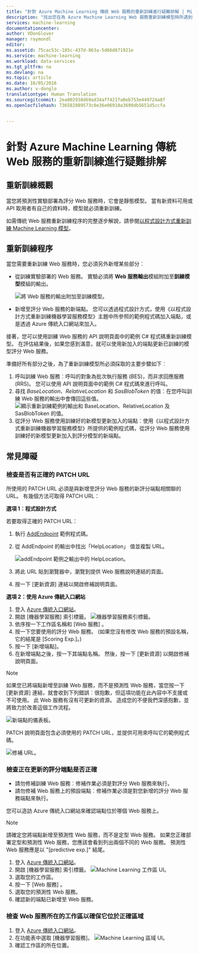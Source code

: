 ```yaml
---
title: "針對 Azure Machine Learning 傳統 Web 服務的重新訓練進行疑難排解 | Microsoft Docs"
description: "找出您在為 Azure Machine Learning Web 服務重新訓練模型時所遇到的常見問題，並加以修正。"
services: machine-learning
documentationcenter: 
author: VDonGlover
manager: raymondl
editor: 
ms.assetid: 75cac53c-185c-437d-863a-5d66d871921e
ms.service: machine-learning
ms.workload: data-services
ms.tgt_pltfrm: na
ms.devlang: na
ms.topic: article
ms.date: 10/05/2016
ms.author: v-donglo
translationtype: Human Translation
ms.sourcegitcommit: 2ea002938d69ad34aff421fa0eb753e449724a8f
ms.openlocfilehash: 736582889573c0e36e06910a3690db5651d5ccfa


---
```

# <a name="troubleshooting-the-retraining-of-an-azure-machine-learning-classic-web-service"></a>針對 Azure Machine Learning 傳統 Web 服務的重新訓練進行疑難排解
## <a name="retraining-overview"></a>重新訓練概觀
當您將預測性實驗部署為評分 Web 服務時，它會是靜態模型。 當有新資料可用或 API 取用者有自己的資料時，模型就必須重新訓練。 

如需傳統 Web 服務重新訓練程序的完整逐步解說，請參閱[以程式設計方式重新訓練 Machine Learning 模型](machine-learning-retrain-models-programmatically.md)。

## <a name="retraining-process"></a>重新訓練程序
當您需要重新訓練 Web 服務時，您必須另外新增某些部分︰

* 從訓練實驗部署的 Web 服務。 實驗必須將 **Web 服務輸出**模組附加至**訓練模型**模組的輸出。  
  
    ![將 Web 服務的輸出附加至訓練模型。][image1]
* 新增至評分 Web 服務的新端點。  您可以透過程式設計方式，使用《以程式設計方式重新訓練機器學習服務模型》主題中所參照的範例程式碼加入端點，或是透過 Azure 傳統入口網站來加入。

接著，您可以使用訓練 Web 服務的 API 說明頁面中的範例 C# 程式碼重新訓練模型。 在評估結果後，如果您感到滿意，就可以使用新加入的端點更新已訓練的模型評分 Web 服務。

準備好所有部分之後，為了重新訓練模型所必須採取的主要步驟如下︰

1. 呼叫訓練 Web 服務︰呼叫的對象為批次執行服務 (BES)，而非求回應服務 (RRS)。 您可以使用 API 說明頁面中的範例 C# 程式碼來進行呼叫。 
2. 尋找 *BaseLocation*、*RelativeLocation* 和 *SasBlobToken* 的值︰在您呼叫訓練 Web 服務的輸出中會傳回這些值。 
   ![顯示重新訓練範例的輸出和 BaseLocation、RelativeLocation 及 SasBlobToken 的值。][image6]
3. 從評分 Web 服務使用訓練好的新模型更新加入的端點︰使用《以程式設計方式重新訓練機器學習服務模型》所提供的範例程式碼，從評分 Web 服務使用訓練好的新模型更新加入到評分模型的新端點。

## <a name="common-obstacles"></a>常見障礙
### <a name="check-to-see-if-you-have-the-correct-patch-url"></a>檢查是否有正確的 PATCH URL
所使用的 PATCH URL 必須是與新增至評分 Web 服務的新評分端點相關聯的 URL。 有幾個方法可取得 PATCH URL：

**選項 1︰程式設計方式**

若要取得正確的 PATCH URL：

1. 執行 [AddEndpoint](https://github.com/raymondlaghaeian/AML_EndpointMgmt/blob/master/Program.cs) 範例程式碼。
2. 從 AddEndpoint 的輸出中找出「HelpLocation」  值並複製 URL。
   
   ![addEndpoint 範例之輸出中的 HelpLocation。][image2]
3. 將此 URL 貼到瀏覽器中，瀏覽到提供 Web 服務說明連結的頁面。
4. 按一下 [更新資源] 連結以開啟修補說明頁面。

**選項 2：使用 Azure 傳統入口網站**

1. 登入 [Azure 傳統入口網站](https://manage.windowsazure.com)。
2. 開啟 [機器學習服務] 索引標籤。 
   ![機器學習服務索引標籤。][image4]
3. 依序按一下工作區名稱和 [Web 服務] 。
4. 按一下您要使用的評分 Web 服務。 (如果您沒有修改 Web 服務的預設名稱，它的結尾是 [Scoring Exp.]。)
5. 按一下 [新增端點]。
6. 在新增端點之後，按一下其端點名稱。 然後，按一下 [更新資源]  以開啟修補說明頁面。

> [!NOTE]
> 如果您已將端點新增至訓練 Web 服務，而不是預測性 Web 服務，當您按一下 [更新資源] 連結，就會收到下列錯誤︰很抱歉，但這項功能在此內容中不支援或不可使用。 此 Web 服務有沒有可更新的資源。 造成您的不便我們深感抱歉，並將致力於改善這個工作流程。
> 
> 

![新端點的儀表板。][image3]

PATCH 說明頁面包含必須使用的 PATCH URL，並提供可用來呼叫它的範例程式碼。

![修補 URL。][image5]

### <a name="check-to-see-that-you-are-updating-the-correct-scoring-endpoint"></a>檢查正在更新的評分端點是否正確
* 請勿修補訓練 Web 服務︰修補作業必須是對評分 Web 服務來執行。
* 請勿修補 Web 服務上的預設端點︰修補作業必須是對您新增的評分 Web 服務端點來執行。

您可以造訪 Azure 傳統入口網站來確認端點位於哪個 Web 服務上。 

> [!NOTE]
> 請確定您將端點新增至預測性 Web 服務，而不是定型 Web 服務。 如果您正確部署定型和預測性 Web 服務，您應該會看到列出兩個不同的 Web 服務。 預測性 Web 服務應是以 "[predictive exp.]" 結尾。
> 
> 

1. 登入 [Azure 傳統入口網站](https://manage.windowsazure.com)。
2. 開啟 [機器學習服務] 索引標籤。 
   ![Machine Learning 工作區 UI。][image4]
3. 選取您的工作區。
4. 按一下 [Web 服務] 。
5. 選取您的預測性 Web 服務。
6. 確認新的端點已新增至 Web 服務。

### <a name="check-the-workspace-that-your-web-service-is-in-to-ensure-it-is-in-the-correct-region"></a>檢查 Web 服務所在的工作區以確保它位於正確區域
1. 登入 [Azure 傳統入口網站](https://manage.windowsazure.com)。
2. 在功能表中選取 [機器學習服務]。
   ![Machine Learning 區域 UI。][image4]
3. 確認工作區的所在位置。

<!-- Image Links -->

[image1]: ./media/machine-learning-troubleshooting-retraining-a-model/ml-studio-tm-connnected-to-web-service-out.png
[image2]: ./media/machine-learning-troubleshooting-retraining-a-model/addEndpoint-output.png
[image3]: ./media/machine-learning-troubleshooting-retraining-a-model/azure-portal-update-resource.png
[image4]: ./media/machine-learning-troubleshooting-retraining-a-model/azure-portal-machine-learning-tab.png
[image5]: ./media/machine-learning-troubleshooting-retraining-a-model/ml-help-page-patch-url.png
[image6]: ./media/machine-learning-troubleshooting-retraining-a-model/retraining-output.png
[image7]: ./media/machine-learning-troubleshooting-retraining-a-model/web-services-tab.png



<!--HONumber=Nov16_HO3-->


